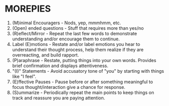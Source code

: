 # MOREPIES

1. (M)inimal Encouragers - Nods, yep, mmmhmm, etc.
2. (Open) ended questions - Stuff that requires more than yes/no
3. (R)eflect/Mirror - Repeat the last few words to demonstrate understanding and/or encourage them to continue.
4. Label (E)motions - Restate and/or label emotions you hear to understand their thought process, help them realize if they are overreacting, and build rapport.
5. (P)araphrase - Restate, putting things into your own words. Provides brief confirmation and displays attentiveness.
6. "(I)" Statements - Avoid accusatory tone of "you" by starting with things like "I feel".
7. (E)ffective Pauses - Pause before or after something meaningful to focus thought/interaction give a chance for response.
8. (S)ummarize - Periodically repeat the main points to keep things on track and reassure you are paying attention.
